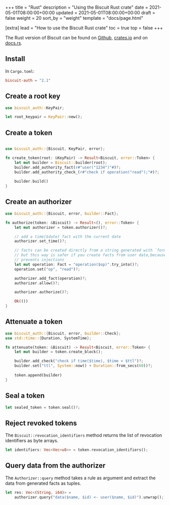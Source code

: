+++
title = "Rust"
description = "Using the Biscuit Rust crate"
date = 2021-05-01T08:00:00+00:00
updated = 2021-05-01T08:00:00+00:00
draft = false
weight = 20
sort_by = "weight"
template = "docs/page.html"

[extra]
lead = "How to use the Biscuit Rust crate"
toc = true
top = false
+++

The Rust version of Biscuit can be found on [Github](https://github.com/biscuit-auth/biscuit-rust),
[crates.io](https://crates.io/crates/biscuit-auth) and on [docs.rs](https://docs.rs/biscuit-auth).

## Install

In `Cargo.toml`:

```toml
biscuit-auth = "2.1"
```

## Create a root key

```rust
use biscuit_auth::KeyPair;

let root_keypair = KeyPair::new();
```

## Create a token

```rust

use biscuit_auth::{Biscuit, KeyPair, error};

fn create_token(root: &KeyPair) -> Result<Biscuit, error::Token> {
    let mut builder = Biscuit::builder(root);
    builder.add_authority_fact(r#"user("1234")"#)?;
    builder.add_authority_check_(r#"check if operation("read");"#)?;
    
    builder.build()
}
```

## Create an authorizer

```rust
use biscuit_auth::{Biscuit, error, builder::Fact};

fn authorize(token: &Biscuit) -> Result<(), error::Token> {
    let mut authorizer = token.authorizer()?;

    // add a time($date) fact with the current date
    authorizer.set_time()?;

    // facts can be created directly from a string generated with `format!()`
    // but this way is safer if you create facts from user data,because it
    // prevents injections
    let mut operation: Fact = "operation($op)".try_into()?;
    operation.set("op", "read")?;

    authorizer.add_fact(operation)?;
    authorizer.allow()?;

    authorizer.authorize()?;

    Ok(())
}
```

## Attenuate a token

```rust
use biscuit_auth::{Biscuit, error, builder::Check};
use std::time::{Duration, SystemTime};

fn attenuate(token: &Biscuit) -> Result<Biscuit, error::Token> {
    let mut builder = token.create_block();

    builder.add_check("check if time($time), $time < $ttl")?;
    builder.set("ttl", System::now() + Duration::from_secs(60))?;
    
    token.append(builder)
}
```

## Seal a token

```rust
let sealed_token = token.seal()?;
```

## Reject revoked tokens

The `Biscuit::revocation_identifiers` method returns the list of revocation identifiers as byte arrays.

```rust
let identifiers: Vec<Vec<u8>> = token.revocation_identifiers();
```

## Query data from the authorizer

The `Authorizer::query` method takes a rule as argument and extract the data from generated facts as tuples.

```rust
let res: Vec<(String, i64)> =
    authorizer.query("data($name, $id) <- user($name, $id)").unwrap();
```